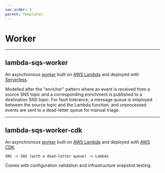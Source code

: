 ```yaml
---
nav_order: 3
parent: Templates
---
```


# Worker

---

## lambda-sqs-worker

An asynchronous [worker] built on [AWS Lambda] and deployed with [Serverless].

Modelled after the "enricher" pattern where an event is received from a source SNS topic and a corresponding enrichment is published to a destination SNS topic.
For fault tolerance,
a message queue is employed between the source topic and the Lambda function,
and unprocessed events are sent to a dead-letter queue for manual triage.

---

## lambda-sqs-worker-cdk

An asynchronous [worker] built on [AWS Lambda] and deployed with [AWS CDK].

```text
SNS -> SQS (with a dead-letter queue) -> Lambda
```

Comes with configuration validation and infrastructure snapshot testing.

[aws cdk]: https://tech-strategy.ssod.skinfra.xyz/docs/v1/technology.html#cdk
[aws lambda]: https://tech-strategy.ssod.skinfra.xyz/docs/v1/technology.html#lambda
[serverless]: https://serverless.com/
[worker]: https://tech-strategy.ssod.skinfra.xyz/docs/v1/components.html#worker
